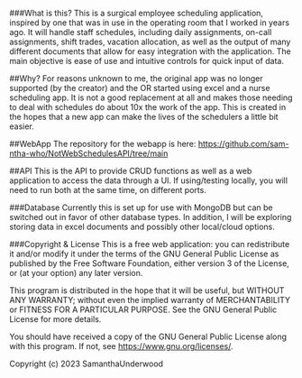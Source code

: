 ###What is this?
This is a surgical employee scheduling application, inspired by one that was in use in the operating room that I worked in years ago. It will handle staff schedules, including daily assignments, on-call assignments, shift trades, vacation allocation, as well as the output of many different documents that allow for easy integration with the application. The main objective is ease of use and intuitive controls for quick input of data.

##Why?
For reasons unknown to me, the original app was no longer supported (by the creator) and the OR started using excel and a nurse scheduling app. It is not a good replacement at all and makes those needing to deal with schedules do about 10x the work of the app. This is created in the hopes that a new app can make the lives of the schedulers a little bit easier.

##WebApp
The repository for the webapp is here: https://github.com/sam-ntha-who/NotWebSchedulesAPI/tree/main

##API
This is the API to provide CRUD functions as well as a web application to access the data through a UI. If using/testing locally, you will need to run both at the same time, on different ports.

###Database
Currently this is set up for use with MongoDB but can be switched out in favor of other database types. In addition, I will be exploring storing data in excel documents and possibly other local/cloud options.

###Copyright & License
This is a free web application: you can redistribute it and/or modify it under the terms of the GNU General Public License as published by the Free Software Foundation, either version 3 of the License, or (at your option) any later version.

This program is distributed in the hope that it will be useful, but WITHOUT ANY WARRANTY; without even the implied warranty of MERCHANTABILITY or FITNESS FOR A PARTICULAR PURPOSE. See the GNU General Public License for more details.

You should have received a copy of the GNU General Public License along with this program. If not, see https://www.gnu.org/licenses/.

Copyright (c) 2023 SamanthaUnderwood

